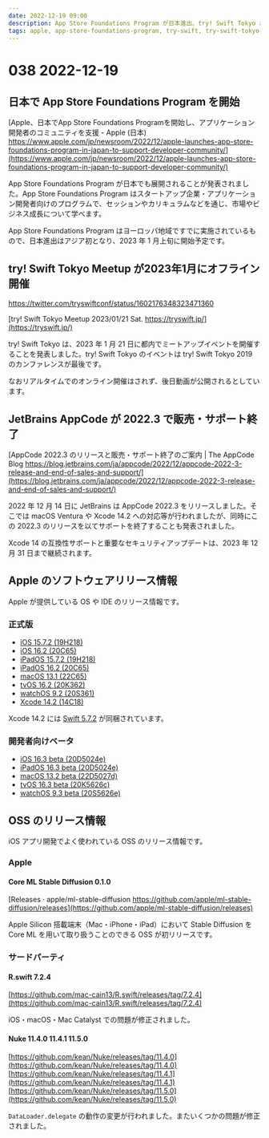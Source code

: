 ```yaml
---
date: 2022-12-19 09:00
description: App Store Foundations Program が日本進出、try! Swift Tokyo がオフラインミートアップ開催を発表、JetBrains AppCode が 2022.3 で販売・サポート終了、ほか
tags: apple, app-store-foundations-program, try-swift, try-swift-tokyo, jetbrains, appcode, ios, ipados, macos, tvos, watchos, xcode, swift, core-ml, stable-diffusion, r.swift, nuke
---
```

# 038 2022-12-19

## 日本で App Store Foundations Program を開始

[Apple、日本でApp Store Foundations Programを開始し、アプリケーション開発者のコミュニティを支援 - Apple (日本) https://www.apple.com/jp/newsroom/2022/12/apple-launches-app-store-foundations-program-in-japan-to-support-developer-community/](https://www.apple.com/jp/newsroom/2022/12/apple-launches-app-store-foundations-program-in-japan-to-support-developer-community/)

App Store Foundations Program が日本でも展開されることが発表されました。App Store Foundations Program はスタートアップ企業・アプリケーション開発者向けのプログラムで、セッションやカリキュラムなどを通じ、市場やビジネス成長について学べます。

App Store Foundations Program はヨーロッパ地域ですでに実施されているもので、日本進出はアジア初となり、2023 年 1 月上旬に開始予定です。

## try! Swift Tokyo Meetup が2023年1月にオフライン開催

https://twitter.com/tryswiftconf/status/1602176348323471360

[try! Swift Tokyo Meetup 2023/01/21 Sat. https://tryswift.jp/](https://tryswift.jp/)

try! Swift Tokyo は、2023 年 1 月 21 日に都内でミートアップイベントを開催することを発表しました。try! Swift Tokyo のイベントは try! Swift Tokyo 2019 のカンファレンスが最後です。

なおリアルタイムでのオンライン開催はされず、後日動画が公開されるとしています。

## JetBrains AppCode が 2022.3 で販売・サポート終了

[AppCode 2022.3 のリリースと販売・サポート終了のご案内 | The AppCode Blog https://blog.jetbrains.com/ja/appcode/2022/12/appcode-2022-3-release-and-end-of-sales-and-support/](https://blog.jetbrains.com/ja/appcode/2022/12/appcode-2022-3-release-and-end-of-sales-and-support/)

2022 年 12 月 14 日に JetBrains は AppCode 2022.3 をリリースしました。そこでは macOS Ventura や Xcode 14.2 への対応等が行われましたが、同時にこの 2022.3 のリリースを以てサポートを終了することも発表されました。

Xcode 14 の互換性サポートと重要なセキュリティアップデートは、2023 年 12 月 31 日まで継続されます。

## Apple のソフトウェアリリース情報

Apple が提供している OS や IDE のリリース情報です。

### 正式版

- [iOS 15.7.2 (19H218)](https://developer.apple.com/jp/news/releases/?id=12132022b)
- [iOS 16.2 (20C65)](https://developer.apple.com/jp/news/releases/?id=12132022g)
- [iPadOS 15.7.2 (19H218)](https://developer.apple.com/jp/news/releases/?id=12132022a)
- [iPadOS 16.2 (20C65)](https://developer.apple.com/jp/news/releases/?id=12132022f)
- [macOS 13.1 (22C65)](https://developer.apple.com/jp/news/releases/?id=12132022e)
- [tvOS 16.2 (20K362)](https://developer.apple.com/jp/news/releases/?id=12132022c)
- [watchOS 9.2 (20S361)](https://developer.apple.com/jp/news/releases/?id=12132022d)
- [Xcode 14.2 (14C18)](https://developer.apple.com/jp/news/releases/?id=12132022h)

Xcode 14.2 には [Swift 5.7.2](https://github.com/apple/swift/releases/tag/swift-5.7.2-RELEASE) が同梱されています。

### 開発者向けベータ

- [iOS 16.3 beta (20D5024e)](https://developer.apple.com/jp/news/releases/?id=12142022e)
- [iPadOS 16.3 beta (20D5024e)](https://developer.apple.com/jp/news/releases/?id=12142022d)
- [macOS 13.2 beta (22D5027d)](https://developer.apple.com/jp/news/releases/?id=12142022c)
- [tvOS 16.3 beta (20K5626c)](https://developer.apple.com/jp/news/releases/?id=12142022a)
- [watchOS 9.3 beta (20S5626e)](https://developer.apple.com/jp/news/releases/?id=12142022b)

## OSS のリリース情報

iOS アプリ開発でよく使われている OSS のリリース情報です。

### Apple

#### Core ML Stable Diffusion 0.1.0

[Releases · apple/ml-stable-diffusion https://github.com/apple/ml-stable-diffusion/releases](https://github.com/apple/ml-stable-diffusion/releases)

Apple Silicon 搭載端末（Mac・iPhone・iPad）において Stable Diffusion を Core ML を用いて取り扱うことのできる OSS が初リリースです。

### サードパーティ

#### R.swift 7.2.4

[https://github.com/mac-cain13/R.swift/releases/tag/7.2.4](https://github.com/mac-cain13/R.swift/releases/tag/7.2.4)

iOS・macOS・Mac Catalyst での問題が修正されました。

#### Nuke 11.4.0 11.4.1 11.5.0

[https://github.com/kean/Nuke/releases/tag/11.4.0](https://github.com/kean/Nuke/releases/tag/11.4.0)
[https://github.com/kean/Nuke/releases/tag/11.4.1](https://github.com/kean/Nuke/releases/tag/11.4.1)
[https://github.com/kean/Nuke/releases/tag/11.5.0](https://github.com/kean/Nuke/releases/tag/11.5.0)

`DataLoader.delegate` の動作の変更が行われました。またいくつかの問題が修正されました。
